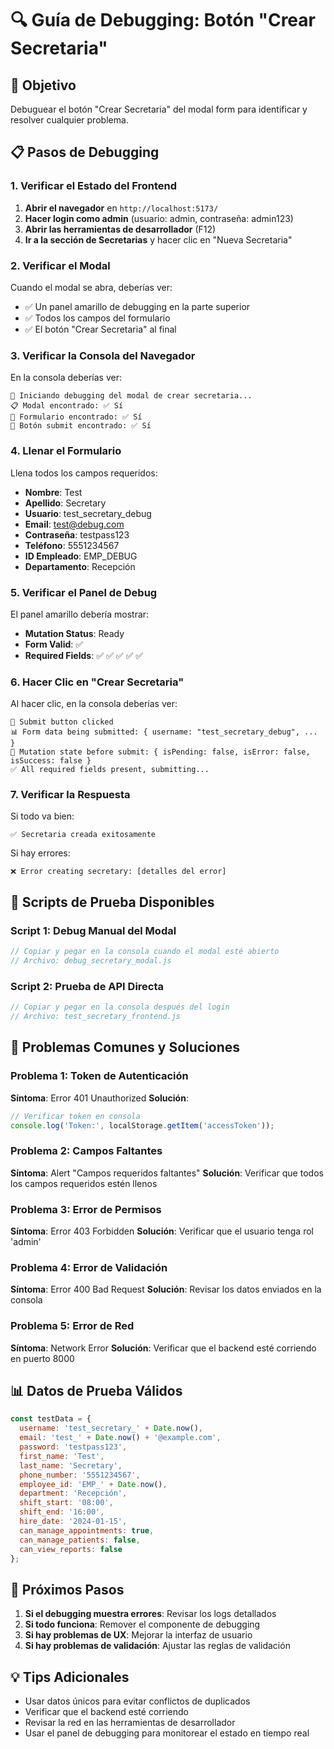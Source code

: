 # 🔍 Guía de Debugging: Botón "Crear Secretaria"

## 🎯 Objetivo
Debuguear el botón "Crear Secretaria" del modal form para identificar y resolver cualquier problema.

## 📋 Pasos de Debugging

### 1. Verificar el Estado del Frontend

1. **Abrir el navegador** en `http://localhost:5173/`
2. **Hacer login como admin** (usuario: admin, contraseña: admin123)
3. **Abrir las herramientas de desarrollador** (F12)
4. **Ir a la sección de Secretarias** y hacer clic en "Nueva Secretaria"

### 2. Verificar el Modal

Cuando el modal se abra, deberías ver:
- ✅ Un panel amarillo de debugging en la parte superior
- ✅ Todos los campos del formulario
- ✅ El botón "Crear Secretaria" al final

### 3. Verificar la Consola del Navegador

En la consola deberías ver:
```
🚀 Iniciando debugging del modal de crear secretaria...
📋 Modal encontrado: ✅ Sí
📝 Formulario encontrado: ✅ Sí
🔘 Botón submit encontrado: ✅ Sí
```

### 4. Llenar el Formulario

Llena todos los campos requeridos:
- **Nombre**: Test
- **Apellido**: Secretary
- **Usuario**: test_secretary_debug
- **Email**: test@debug.com
- **Contraseña**: testpass123
- **Teléfono**: 5551234567
- **ID Empleado**: EMP_DEBUG
- **Departamento**: Recepción

### 5. Verificar el Panel de Debug

El panel amarillo debería mostrar:
- **Mutation Status**: Ready
- **Form Valid**: ✅
- **Required Fields**: ✅ ✅ ✅ ✅ ✅

### 6. Hacer Clic en "Crear Secretaria"

Al hacer clic, en la consola deberías ver:
```
🚀 Submit button clicked
📊 Form data being submitted: { username: "test_secretary_debug", ... }
🔄 Mutation state before submit: { isPending: false, isError: false, isSuccess: false }
✅ All required fields present, submitting...
```

### 7. Verificar la Respuesta

Si todo va bien:
```
✅ Secretaria creada exitosamente
```

Si hay errores:
```
❌ Error creating secretary: [detalles del error]
```

## 🧪 Scripts de Prueba Disponibles

### Script 1: Debug Manual del Modal
```javascript
// Copiar y pegar en la consola cuando el modal esté abierto
// Archivo: debug_secretary_modal.js
```

### Script 2: Prueba de API Directa
```javascript
// Copiar y pegar en la consola después del login
// Archivo: test_secretary_frontend.js
```

## 🔧 Problemas Comunes y Soluciones

### Problema 1: Token de Autenticación
**Síntoma**: Error 401 Unauthorized
**Solución**: 
```javascript
// Verificar token en consola
console.log('Token:', localStorage.getItem('accessToken'));
```

### Problema 2: Campos Faltantes
**Síntoma**: Alert "Campos requeridos faltantes"
**Solución**: Verificar que todos los campos requeridos estén llenos

### Problema 3: Error de Permisos
**Síntoma**: Error 403 Forbidden
**Solución**: Verificar que el usuario tenga rol 'admin'

### Problema 4: Error de Validación
**Síntoma**: Error 400 Bad Request
**Solución**: Revisar los datos enviados en la consola

### Problema 5: Error de Red
**Síntoma**: Network Error
**Solución**: Verificar que el backend esté corriendo en puerto 8000

## 📊 Datos de Prueba Válidos

```javascript
const testData = {
  username: 'test_secretary_' + Date.now(),
  email: 'test_' + Date.now() + '@example.com',
  password: 'testpass123',
  first_name: 'Test',
  last_name: 'Secretary',
  phone_number: '5551234567',
  employee_id: 'EMP_' + Date.now(),
  department: 'Recepción',
  shift_start: '08:00',
  shift_end: '16:00',
  hire_date: '2024-01-15',
  can_manage_appointments: true,
  can_manage_patients: false,
  can_view_reports: false
};
```

## 🚀 Próximos Pasos

1. **Si el debugging muestra errores**: Revisar los logs detallados
2. **Si todo funciona**: Remover el componente de debugging
3. **Si hay problemas de UX**: Mejorar la interfaz de usuario
4. **Si hay problemas de validación**: Ajustar las reglas de validación

## 💡 Tips Adicionales

- Usar datos únicos para evitar conflictos de duplicados
- Verificar que el backend esté corriendo
- Revisar la red en las herramientas de desarrollador
- Usar el panel de debugging para monitorear el estado en tiempo real